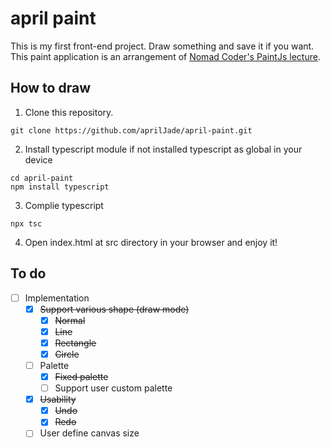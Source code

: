# april paint
This is my first front-end project. Draw something and save it if you want. This paint application is an arrangement of [Nomad Coder's PaintJs lecture](https://nomadcoders.co/javascript-for-beginners-2/lobby). 

## How to draw
1. Clone this repository.
```
git clone https://github.com/aprilJade/april-paint.git
```
2. Install typescript module if not installed typescript as global in your device
```
cd april-paint
npm install typescript
```
3. Complie typescript
```
npx tsc
```
4. Open index.html at src directory in your browser and enjoy it!

## To do
- [ ] Implementation
    - [x] ~~Support various shape (draw mode)~~
        - [x] ~~Normal~~
        - [x] ~~Line~~
        - [x] ~~Rectangle~~
        - [x] ~~Circle~~
    - [ ] Palette
        - [x] ~~Fixed palette~~
        - [ ] Support user custom palette
    - [x] ~~Usability~~
        - [x] ~~Undo~~
        - [x] ~~Redo~~
    - [ ] User define canvas size 
